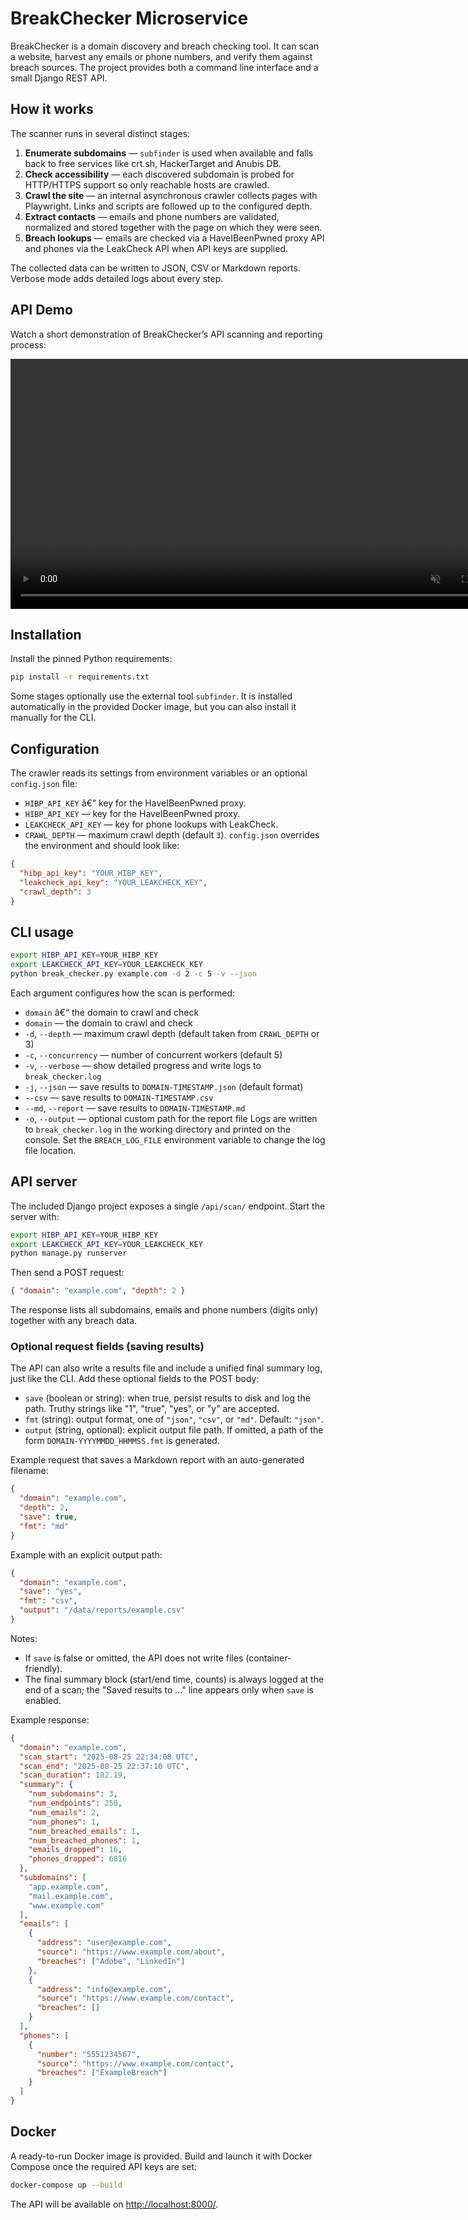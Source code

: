 ﻿# BreakChecker Microservice

BreakChecker is a domain discovery and breach checking tool. It can scan a
website, harvest any emails or phone numbers, and verify them against breach
sources. The project provides both a command line interface and a small Django
REST API.

## How it works

The scanner runs in several distinct stages:

1. **Enumerate subdomains** —  `subfinder` is used when available and falls back 
   to free services like crt.sh, HackerTarget and Anubis DB.
2. **Check accessibility** — each discovered subdomain is probed for HTTP/HTTPS
   support so only reachable hosts are crawled.
3. **Crawl the site** — an internal asynchronous crawler collects pages with
   Playwright. Links and scripts are followed up to the configured depth.
4. **Extract contacts** — emails and phone numbers are validated, normalized and
   stored together with the page on which they were seen.
5. **Breach lookups** — emails are checked via a HaveIBeenPwned proxy API and
   phones via the LeakCheck API when API keys are supplied.

The collected data can be written to JSON, CSV or Markdown reports. Verbose mode
adds detailed logs about every step.

## API Demo

Watch a short demonstration of BreakChecker’s API scanning and reporting process:

<video src="assets/BreakChecker-Recording.mp4" controls="controls" width="800" muted>
Your browser does not support the video tag.
</video>


## Installation

Install the pinned Python requirements:

```bash
pip install -r requirements.txt
```

Some stages optionally use the external tool ``subfinder``. It is installed
automatically in the provided Docker image, but you can also install it manually
for the CLI.

## Configuration

The crawler reads its settings from environment variables or an optional
`config.json` file:

- `HIBP_API_KEY` â€“ key for the HaveIBeenPwned proxy.
-  `HIBP_API_KEY` — key for the HaveIBeenPwned proxy. 
-  `LEAKCHECK_API_KEY` — key for phone lookups with LeakCheck. 
-  `CRAWL_DEPTH` — maximum crawl depth (default `3`). 
`config.json` overrides the environment and should look like:

```json
{
  "hibp_api_key": "YOUR_HIBP_KEY",
  "leakcheck_api_key": "YOUR_LEAKCHECK_KEY",
  "crawl_depth": 3
}
```

## CLI usage

```bash
export HIBP_API_KEY=YOUR_HIBP_KEY
export LEAKCHECK_API_KEY=YOUR_LEAKCHECK_KEY
python break_checker.py example.com -d 2 -c 5 -v --json
```

Each argument configures how the scan is performed:

- `domain` â€“ the domain to crawl and check
-  `domain` — the domain to crawl and check 
-  `-d`, `--depth` — maximum crawl depth (default taken from `CRAWL_DEPTH` or 3) 
-  `-c`, `--concurrency` — number of concurrent workers (default 5) 
-  `-v`, `--verbose` — show detailed progress and write logs to `break_checker.log` 
-  `-j`, `--json` — save results to `DOMAIN-TIMESTAMP.json` (default format) 
-  `--csv` — save results to `DOMAIN-TIMESTAMP.csv` 
-  `--md`, `--report` — save results to `DOMAIN-TIMESTAMP.md` 
-  `-o`, `--output` — optional custom path for the report file 
Logs are written to `break_checker.log` in the working directory and printed on
the console. Set the `BREACH_LOG_FILE` environment variable to change the log
file location.

## API server

The included Django project exposes a single `/api/scan/` endpoint. Start the
server with:

```bash
export HIBP_API_KEY=YOUR_HIBP_KEY
export LEAKCHECK_API_KEY=YOUR_LEAKCHECK_KEY
python manage.py runserver
```

Then send a POST request:

```json
{ "domain": "example.com", "depth": 2 }
```

The response lists all subdomains, emails and phone numbers (digits only)
together with any breach data.

### Optional request fields (saving results)

The API can also write a results file and include a unified final summary log,
just like the CLI. Add these optional fields to the POST body:

- `save` (boolean or string): when true, persist results to disk and log the path.
  Truthy strings like "1", "true", "yes", or "y" are accepted.
- `fmt` (string): output format, one of `"json"`, `"csv"`, or `"md"`. Default: `"json"`.
- `output` (string, optional): explicit output file path. If omitted, a path of
  the form `DOMAIN-YYYYMMDD_HHMMSS.fmt` is generated.

Example request that saves a Markdown report with an auto-generated filename:

```json
{
  "domain": "example.com",
  "depth": 2,
  "save": true,
  "fmt": "md"
}
```

Example with an explicit output path:

```json
{
  "domain": "example.com",
  "save": "yes",
  "fmt": "csv",
  "output": "/data/reports/example.csv"
}
```

Notes:
- If `save` is false or omitted, the API does not write files (container-friendly).
- The final summary block (start/end time, counts) is always logged at the end
  of a scan; the "Saved results to …" line appears only when `save` is enabled.

Example response:

```json
{
  "domain": "example.com",
  "scan_start": "2025-08-25 22:34:08 UTC",
  "scan_end": "2025-08-25 22:37:10 UTC",
  "scan_duration": 182.19,
  "summary": {
    "num_subdomains": 3,
    "num_endpoints": 250,
    "num_emails": 2,
    "num_phones": 1,
    "num_breached_emails": 1,
    "num_breached_phones": 1,
    "emails_dropped": 16,
    "phones_dropped": 6816
  },
  "subdomains": [
    "app.example.com",
    "mail.example.com",
    "www.example.com"
  ],
  "emails": [
    {
      "address": "user@example.com",
      "source": "https://www.example.com/about",
      "breaches": ["Adobe", "LinkedIn"]
    },
    {
      "address": "info@example.com",
      "source": "https://www.example.com/contact",
      "breaches": []
    }
  ],
  "phones": [
    {
      "number": "5551234567",
      "source": "https://www.example.com/contact",
      "breaches": ["ExampleBreach"]
    }
  ]
}
```

## Docker

A ready-to-run Docker image is provided. Build and launch it with Docker Compose
once the required API keys are set:

```bash
docker-compose up --build
```

The API will be available on <http://localhost:8000/>.

